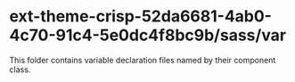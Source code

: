 # ext-theme-crisp-52da6681-4ab0-4c70-91c4-5e0dc4f8bc9b/sass/var

This folder contains variable declaration files named by their component class.

